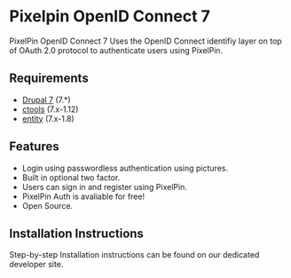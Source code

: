 Pixelpin OpenID Connect 7
=============
PixelPin OpenID Connect 7 Uses the OpenID Connect identifiy layer on top of OAuth 2.0 protocol to authenticate users using PixelPin.

Requirements
------------
* [Drupal 7](https://www.drupal.org/project/drupal/releases/7.54) (7.*)
* [ctools](https://www.drupal.org/project/ctools) (7.x-1.12)
* [entity](https://www.drupal.org/project/entity) (7.x-1.8)


Features
--------
* Login using passwordless authentication using pictures.
* Built in optional two factor.
* Users can sign in and register using PixelPin.
* PixelPin Auth is avaliable for free!
* Open Source.

Installation Instructions
------------
Step-by-step Installation instructions can be found on our dedicated developer site.